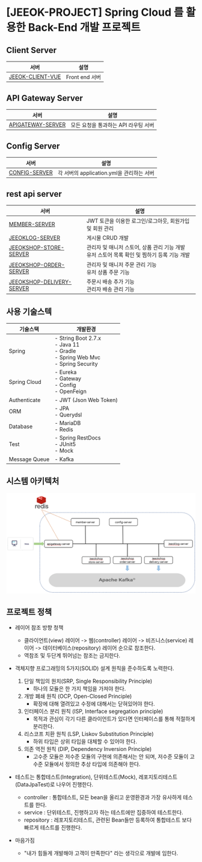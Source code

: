 # [JEEOK-PROJECT] Spring Cloud 를 활용한 Back-End 개발 프로젝트

## Client Server
| 서버 | 설명 |
| --- | --- |
| [JEEOK-CLIENT-VUE](https://github.com/heechul90/project-jeeok/tree/main/jeeok-client-vue) | Front end 서버 |

## API Gateway Server
| 서버 | 설명 |
| --- | --- |
| [APIGATEWAY-SERVER](https://github.com/heechul90/project-jeeok/tree/main/apigateway-server) | 모든 요청을 통과하는 API 라우팅 서버 |

## Config Server
| 서버 | 설명 |
| --- | --- |
| [CONFIG-SERVER](https://github.com/heechul90/project-jeeok/tree/main/config-server) | 각 서버의 application.yml을 관리하는 서버 |

## rest api server
| 서버 | 설명 |
| --- | --- |
| [MEMBER-SERVER](https://github.com/heechul90/project-jeeok/tree/main/member-server) | JWT 토큰을 이용한 로그인/로그아웃, 회원가입 및 회원 관리 |
| [JEEOKLOG-SERVER](https://github.com/heechul90/project-jeeok/tree/main/jeeoklog-server) | 게시물 CRUD 개발 |
| [JEEOKSHOP-STORE-SERVER](https://github.com/heechul90/project-jeeok/tree/main/jeeokshop-store-server) | 관리자 및 매니저 스토어, 상품 관리 기능 개발 <br/> 유저 스토어 목록 확인 및 찜하기 등록 기능 개발 |
| [JEEOKSHOP-ORDER-SERVER](https://github.com/heechul90/project-jeeok/tree/main/jeeokshop-order-server) | 관리자 및 매니저 주문 관리 기능 <br/> 유저 상품 주문 기능 |
| [JEEOKSHOP-DELIVERY-SERVER](https://github.com/heechul90/project-jeeok/tree/main/jeeokshop-delivery-server) | 주문시 배송 추가 기능 <br/> 관리자 배송 관리 기능 |

## 사용 기술스텍
| 기술스택 | 개발환경 |
| --- | --- |
| Spring | - String Boot 2.7.x </br> - Java 11 </br> - Gradle </br> - Spring Web Mvc </br> - Spring Security |
| Spring Cloud | - Eureka </br> - Gateway </br> - Config </br> - OpenFeign |
| Authenticate | - JWT (Json Web Token) |
| ORM | - JPA </br> - Querydsl |
| Database | - MariaDB </br> - Redis |
| Test | - Spring RestDocs </br> - JUnit5 </br> - Mock |
| Message Queue | - Kafka |

## 시스템 아키텍처
![img_1.png](img_1.png)

## 프로젝트 정책
- 레이어 참조 방향 청책
  - 클라이언트(view) 레이어 -> 웹(controller) 레이어 -> 비즈니스(service) 레이어 -> 데이터베이스(repository) 레이어 순으로 참조한다.
  - 역참조 및 두단계 뛰어넘는 참조는 금지한다.
  
- 객체지향 프로그래밍의 5가지(SOLID) 설계 원칙을 준수하도록 노력한다.
  1. 단일 책임의 원치(SRP, Single Responsibility Principle)
     - 하나의 모듈은 한 가지 책임을 가져야 한다.
  2. 개방 폐쇄 원칙 (OCP, Open-Closed Principle)
     - 확장에 대해 열려있고 수정에 대해서는 닫혀있어야 한다.
  3. 인터페이스 분리 원칙 (ISP, Interface segregation principle)
     - 목적과 관심이 각기 다른 클라이언트가 있다면 인터페이스를 통해 적절하게 분리한다.
  4. 리스코프 치환 원칙 (LSP, Liskov Substitution Principle)
     - 하위 타입은 상위 타입을 대체할 수 있어야 한다.
  5. 의존 역전 원칙 (DIP, Dependency Inversion Principle)
     - 고수준 모듈은 저수준 모듈의 구현에 의존해서는 안 되며, 저수준 모듈이 고수준 모듈에서 정의한 추상 타입에 의존해야 한다.

- 테스트는 통합테스트(Integration), 단위테스트(Mock), 레포지토리테스트(DataJpaTest)로 나우어 진행한다.
  - controller : 통합테스트, 모든 bean을 올리고 운영환경과 가장 유사하게 테스트를 한다.
  - service : 단위테스트, 진행하고자 하는 테스트에만 집중하여 테스트한다.
  - repository : 레포지토리테스트, 관련된 Bean들만 등록하여 통합테스트 보다 빠르게 테스트를 진행한다.
  
- 마음가짐
  - "내가 힘들게 개발해야 고객이 만족한다" 라는 생각으로 개발에 임한다.
